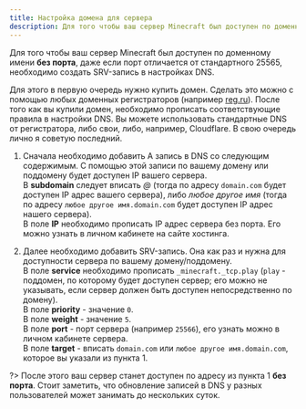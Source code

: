 ```yaml
---
title: Настройка домена для сервера
description: Для того чтобы ваш сервер Minecraft был доступен по доменному имени без порта, даже если порт отличается от стандартного 25565, необходимо создать SRV-запись в настройках DNS. В этой статье сказано, как это можно сделать.
---
```


Для того чтобы ваш сервер Minecraft был доступен по доменному имени **без порта**, даже если порт отличается от стандартного 25565, необходимо создать SRV-запись в настройках DNS. 

Для этого в первую очередь нужно купить домен. Сделать это можно с помощью любых доменных регистраторов (например [reg.ru](https://reg.ru)). После того как вы купили домен, необходимо прописать соответствующие правила в настройки DNS. Вы можете использовать стандартные DNS от регистратора, либо свои, либо, например, Cloudflare. В свою очередь лично я советую последний.

1. Сначала необходимо добавить A запись в DNS со следующим содержимым. С помощью этой записи по вашему домену или поддомену будет доступен IP вашего сервера.  
В **subdomain** следует вписать *@* (тогда по адресу `domain.com` будет доступен IP адрес вашего сервера), либо *любое другое имя* (тогда по адресу `любое другое имя.domain.com` будет доступен IP адрес нашего сервера).  
В поле **IP** необходимо прописать IP адрес сервера без порта. Его можно узнать в личном кабинете на сайте хостинга.

2. Далее необходимо добавить SRV-запись. Она как раз и нужна для доступности сервера по вашему домену/поддомену.  
В поле **service** необходимо прописать `_minecraft._tcp.play` (`play` - поддомен, по которому будет доступен сервер; его можно не указывать, если сервер должен быть доступен непосредственно по домену).  
В поле **priority** - значение `0`.  
В поле **weight** - значение `5`.  
В поле **port** - порт сервера (например `25566`), его узнать можно в личном кабинете сервера.  
В поле **target** - вписать `domain.com` или `любое другое имя.domain.com`, которое вы указали из пункта 1.  

?> После этого ваш сервер станет доступен по адресу из пункта 1 **без порта**. Стоит заметить, что обновление записей в DNS у разных пользователей может занимать до нескольких суток.
